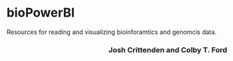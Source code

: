 # bioPowerBI
Resources for reading and visualizing bioinforamtics and genomcis data.

<h3 align="right">Josh Crittenden and Colby T. Ford</h3>
